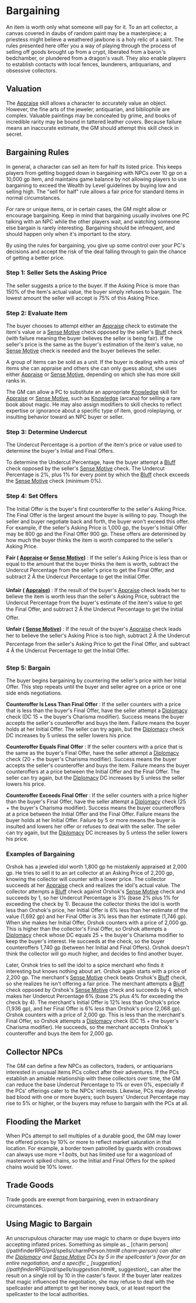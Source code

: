 # Bargaining

An item is worth only what someone will pay for it. To an art collector, a canvas covered in daubs of random paint may be a masterpiece; a priestess might believe a weathered jawbone is a holy relic of a saint. The rules presented here offer you a way of playing through the process of selling off goods brought up from a crypt, liberated from a baron's bedchamber, or plundered from a dragon's vault. They also enable players to establish contacts with local fences, launderers, antiquarians, and obsessive collectors.

## Valuation

The [Appraise](/pathfinderRPG/prd/skills/appraise.html#_appraise) skill allows a character to accurately value an object. However, the fine arts of the jeweler, antiquarian, and bibliophile are complex. Valuable paintings may be concealed by grime, and books of incredible rarity may be bound in tattered leather covers. Because failure means an inaccurate estimate, the GM should attempt this skill check in secret.

## Bargaining Rules

In general, a character can sell an item for half its listed price. This keeps players from getting bogged down in bargaining with NPCs over 10 gp on a 10,000 gp item, and maintains game balance by not allowing players to use bargaining to exceed the Wealth by Level guidelines by buying low and selling high. The "sell for half" rule allows a fair price for standard items in normal circumstances.

For rare or unique items, or in certain cases, the GM might allow or encourage bargaining. Keep in mind that bargaining usually involves one PC talking with an NPC while the other players wait, and watching someone else bargain is rarely interesting. Bargaining should be infrequent, and should happen only when it's important to the story.

By using the rules for bargaining, you give up some control over your PC's decisions and accept the risk of the deal falling through to gain the chance of getting a better price.

### Step 1: Seller Sets the Asking Price

The seller suggests a price to the buyer. If the Asking Price is more than 150% of the item's actual value, the buyer simply refuses to bargain. The lowest amount the seller will accept is 75% of this Asking Price.

### Step 2: Evaluate Item

The buyer chooses to attempt either an [Appraise](/pathfinderRPG/prd/skills/appraise.html#_appraise) check to estimate the item's value or a [Sense Motive](/pathfinderRPG/prd/skills/senseMotive.html#_sense-motive) check opposed by the seller's [Bluff](/pathfinderRPG/prd/skills/bluff.html#_bluff) check (with failure meaning the buyer believes the seller is being fair). If the seller's price is the same as the buyer's estimation of the item's value, no [Sense Motive](/pathfinderRPG/prd/skills/senseMotive.html#_sense-motive) check is needed and the buyer believes the seller.

A group of items can be sold as a unit. If the buyer is dealing with a mix of items she can appraise and others she can only guess about, she uses either [Appraise](/pathfinderRPG/prd/skills/appraise.html#_appraise) or [Sense Motive](/pathfinderRPG/prd/skills/senseMotive.html#_sense-motive), depending on which she has more skill ranks in.

The GM can allow a PC to substitute an appropriate [Knowledge](/pathfinderRPG/prd/skills/knowledge.html#_knowledge) skill for [Appraise](/pathfinderRPG/prd/skills/appraise.html#_appraise) or [Sense Motive](/pathfinderRPG/prd/skills/senseMotive.html#_sense-motive), such as [Knowledge](/pathfinderRPG/prd/skills/knowledge.html#_knowledge) (arcana) for selling a rare book about magic. He may also assign modifiers to skill checks to reflect expertise or ignorance about a specific type of item, good roleplaying, or insulting behavior toward an NPC buyer or seller.

### Step 3: Determine Undercut

The Undercut Percentage is a portion of the item's price or value used to determine the buyer's Initial and Final Offers.

To determine the Undercut Percentage, have the buyer attempt a [Bluff](/pathfinderRPG/prd/skills/bluff.html#_bluff) check opposed by the seller's [Sense Motive](/pathfinderRPG/prd/skills/senseMotive.html#_sense-motive) check. The Undercut Percentage is 2%, plus 1% for every point by which the [Bluff](/pathfinderRPG/prd/skills/bluff.html#_bluff) check exceeds the [Sense Motive](/pathfinderRPG/prd/skills/senseMotive.html#_sense-motive) check (minimum 0%).

### Step 4: Set Offers

The Initial Offer is the buyer's first counteroffer to the seller's Asking Price. The Final Offer is the largest amount the buyer is willing to pay. Though the seller and buyer negotiate back and forth, the buyer won't exceed this offer. For example, if the seller's Asking Price is 1,000 gp, the buyer's Initial Offer may be 800 gp and the Final Offer 900 gp. These offers are determined by how much the buyer thinks the item is worth compared to the seller's Asking Price.

**Fair ( [Appraise](/pathfinderRPG/prd/skills/appraise.html#_appraise) or [Sense Motive](/pathfinderRPG/prd/skills/senseMotive.html#_sense-motive))** : If the seller's Asking Price is less than or equal to the amount that the buyer thinks the item is worth, subtract the Undercut Percentage from the seller's price to get the Final Offer, and subtract 2 Ã the Undercut Percentage to get the Initial Offer.

**Unfair ( [Appraise](/pathfinderRPG/prd/skills/appraise.html#_appraise))** : If the result of the buyer's [Appraise](/pathfinderRPG/prd/skills/appraise.html#_appraise) check leads her to believe the item is worth less than the seller's Asking Price, subtract the Undercut Percentage from the buyer's estimate of the item's value to get the Final Offer, and subtract 2 Ã the Undercut Percentage to get the Initial Offer.

**Unfair ( [Sense Motive](/pathfinderRPG/prd/skills/senseMotive.html#_sense-motive))** : If the result of the buyer's [Appraise](/pathfinderRPG/prd/skills/appraise.html#_appraise) check leads her to believe the seller's Asking Price is too high, subtract 2 Ã the Undercut Percentage from the seller's Asking Price to get the Final Offer, and subtract 4 Ã the Undercut Percentage to get the Initial Offer.

### Step 5: Bargain

The buyer begins bargaining by countering the seller's price with her Initial Offer. This step repeats until the buyer and seller agree on a price or one side ends negotiations.

**Counteroffer Is Less Than Final Offer** : If the seller counters with a price that is less than the buyer's Final Offer, have the seller attempt a [Diplomacy](/pathfinderRPG/prd/skills/diplomacy.html#_diplomacy) check (DC 15 + the buyer's Charisma modifier). Success means the buyer accepts the seller's counteroffer and buys the item. Failure means the buyer holds at her Initial Offer. The seller can try again, but the [Diplomacy](/pathfinderRPG/prd/skills/diplomacy.html#_diplomacy) check DC increases by 5 unless the seller lowers his price.

**Counteroffer Equals Final Offer** : If the seller counters with a price that is the same as the buyer's Final Offer, have the seller attempt a [Diplomacy](/pathfinderRPG/prd/skills/diplomacy.html#_diplomacy) check (20 + the buyer's Charisma modifier). Success means the buyer accepts the seller's counteroffer and buys the item. Failure means the buyer counteroffers at a price between the Initial Offer and the Final Offer. The seller can try again, but the [Diplomacy](/pathfinderRPG/prd/skills/diplomacy.html#_diplomacy) DC increases by 5 unless the seller lowers his price.

**Counteroffer Exceeds Final Offer** : If the seller counters with a price higher than the buyer's Final Offer, have the seller attempt a [Diplomacy](/pathfinderRPG/prd/skills/diplomacy.html#_diplomacy) check (25 + the buyer's Charisma modifier). Success means the buyer counteroffers at a price between the Initial Offer and the Final Offer. Failure means the buyer holds at her Initial Offer. Failure by 5 or more means the buyer is insulted and lowers her offer or refuses to deal with the seller. The seller can try again, but the [Diplomacy](/pathfinderRPG/prd/skills/diplomacy.html#_diplomacy) DC increases by 5 unless the seller lowers his price.

### Examples of Bargaining

Orshok has a jeweled idol worth 1,800 gp he mistakenly appraised at 2,000 gp. He tries to sell it to an art collector at an Asking Price of 2,200 gp, knowing the collector will counter with a lower price. The collector succeeds at her [Appraise](/pathfinderRPG/prd/skills/appraise.html#_appraise) check and realizes the idol's actual value. The collector attempts a [Bluff](/pathfinderRPG/prd/skills/bluff.html#_bluff) check against Orshok's [Sense Motive](/pathfinderRPG/prd/skills/senseMotive.html#_sense-motive) check and succeeds by 1, so her Undercut Percentage is 3% (base 2% plus 1% for exceeding the check by 1). Because the collector thinks the idol is worth less than Orshok's price, her Initial Offer is 6% less than her estimate of the value (1,692 gp) and her Final Offer is 3% less than her estimate (1,746 gp). When she makes her Initial Offer, Orshok counters with a price of 2,000 gp. This is higher than the collector's Final Offer, so Orshok attempts a [Diplomacy](/pathfinderRPG/prd/skills/diplomacy.html#_diplomacy) check whose DC equals 25 + the buyer's Charisma modifier to keep the buyer's interest. He succeeds at the check, so the buyer counteroffers 1,740 gp (between her Initial and Final Offers). Orshok doesn't think the collector will go much higher, and decides to find another buyer.

Later, Orshok tries to sell the idol to a spice merchant who finds it interesting but knows nothing about art. Orshok again starts with a price of 2,200 gp. The merchant's [Sense Motive](/pathfinderRPG/prd/skills/senseMotive.html#_sense-motive) check beats Orshok's [Bluff](/pathfinderRPG/prd/skills/bluff.html#_bluff) check, so she realizes he isn't offering a fair price. The merchant attempts a [Bluff](/pathfinderRPG/prd/skills/bluff.html#_bluff) check opposed by Orshok's [Sense Motive](/pathfinderRPG/prd/skills/senseMotive.html#_sense-motive) check and succeeds by 4, which makes her Undercut Percentage 6% (base 2% plus 4% for exceeding the check by 4). The merchant's Initial Offer is 12% less than Orshok's price (1,936 gp), and her Final Offer is 6% less than Orshok's price (2,068 gp). Orshok counters with a price of 2,000 gp. This is less than the merchant's Final Offer, so Orshok attempts a [Diplomacy](/pathfinderRPG/prd/skills/diplomacy.html#_diplomacy) check (DC 15 + the buyer's Charisma modifier). He succeeds, so the merchant accepts Orshok's counteroffer and buys the item for 2,000 gp.

## Collector NPCs

The GM can define a few NPCs as collectors, traders, or antiquarians interested in unusual items PCs collect after their adventures. If the PCs establish an amiable relationship with these collectors over time, the GM can reduce the base Undercut Percentage to 1% or even 0%, especially if the PCs' offerings cater to the NPCs' interests. Likewise, PCs may develop bad blood with one or more buyers; such buyers' Undercut Percentage may rise to 5% or higher, or the buyers may refuse to bargain with the PCs at all.

## Flooding the Market

When PCs attempt to sell multiples of a durable good, the GM may lower the offered prices by 10% or more to reflect market saturation in that location. For example, a border town patrolled by guards with crossbows can always use more _+1 bolts_, but has limited use for a wagonload of masterwork spiked chains, so the Initial and Final Offers for the spiked chains would be 10% lower.

## Trade Goods

Trade goods are exempt from bargaining, even in extraordinary circumstances.

## Using Magic to Bargain

An unscrupulous character may use magic to charm or dupe buyers into accepting inflated prices. Something as simple as _ [charm person](/pathfinderRPG/prd/spells/charmPerson.html# __charm-person)_ can alter the [Diplomacy](/pathfinderRPG/prd/skills/diplomacy.html#_diplomacy) and [Sense Motive](/pathfinderRPG/prd/skills/senseMotive.html#_sense-motive) DCs by 5 in the spellcaster's favor for an entire negotiation, and a specific _ [suggestion](/pathfinderRPG/prd/spells/suggestion.html#__ suggestion)_ can alter the result on a single roll by 10 in the caster's favor. If the buyer later realizes that magic influenced the negotiation, she may refuse to deal with the spellcaster and attempt to get her money back, or at least report the spellcaster to the local authorities.

